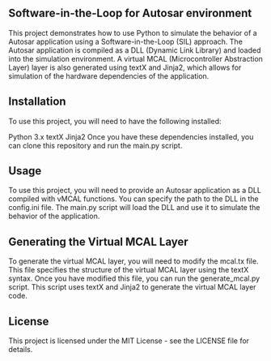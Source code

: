 ## Software-in-the-Loop for Autosar environment

This project demonstrates how to use Python to simulate the behavior of a Autosar application using a Software-in-the-Loop (SIL) approach. The Autosar application is compiled as a DLL (Dynamic Link Library) and loaded into the simulation environment. A virtual MCAL (Microcontroller Abstraction Layer) layer is also generated using textX and Jinja2, which allows for simulation of the hardware dependencies of the application.

## Installation

To use this project, you will need to have the following installed:

Python 3.x
textX
Jinja2
Once you have these dependencies installed, you can clone this repository and run the main.py script.

## Usage

To use this project, you will need to provide an Autosar application as a DLL compiled with vMCAL functions. You can specify the path to the DLL in the config.ini file. The main.py script will load the DLL and use it to simulate the behavior of the application.

## Generating the Virtual MCAL Layer

To generate the virtual MCAL layer, you will need to modify the mcal.tx file. This file specifies the structure of the virtual MCAL layer using the textX syntax. Once you have modified this file, you can run the generate_mcal.py script. This script uses textX and Jinja2 to generate the virtual MCAL layer code.

## License

This project is licensed under the MIT License - see the LICENSE file for details.
